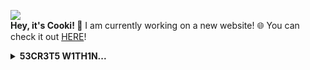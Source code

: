 ![](http://cooki-studios.github.io/img/CookiWeb.png)
<br>
__Hey, it's Cooki! 👋__
I am currently working on a new website! 🌐 You can check it out [HERE](https://cooki-studios.github.io)!
<br>

<details>
><summary>
  <b>53CR3T5 W1TH1N...</b>
  </summary>
  Any folded content here. It requires an empty line just above it.
  ```javascript
    console.log("WELCOME!");
  ```
</details>

